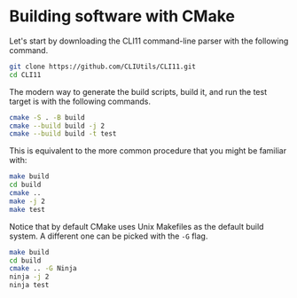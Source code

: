 # Building software with CMake

Let's start by downloading the CLI11 command-line parser with the following command.

```bash
git clone https://github.com/CLIUtils/CLI11.git
cd CLI11
```

The modern way to generate the build scripts, build it, and run the test target is with the following commands.

```bash
cmake -S . -B build
cmake --build build -j 2
cmake --build build -t test
```

This is equivalent to the more common procedure that you might be familiar with:

```bash
make build
cd build
cmake ..
make -j 2
make test
```

Notice that by default CMake uses Unix Makefiles as the default build system. A different one can be picked with the `-G` flag.

```bash
make build
cd build
cmake .. -G Ninja
ninja -j 2
ninja test
```